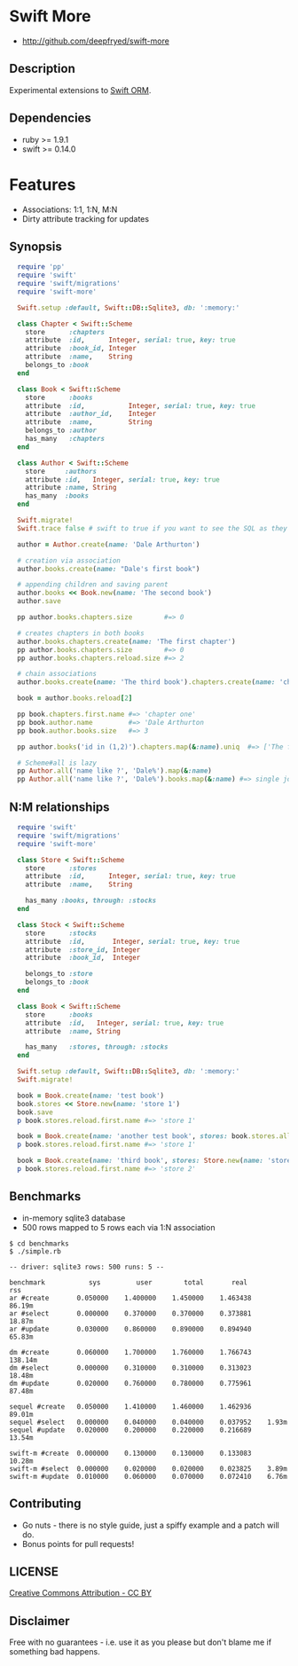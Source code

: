 Swift More
==========

* http://github.com/deepfryed/swift-more

## Description

Experimental extensions to [Swift ORM](https://github.com/shanna/swift).

## Dependencies

* ruby   >= 1.9.1
* swift  >= 0.14.0

# Features

* Associations: 1:1, 1:N, M:N
* Dirty attribute tracking for updates

## Synopsis

```ruby
  require 'pp'
  require 'swift'
  require 'swift/migrations'
  require 'swift-more'

  Swift.setup :default, Swift::DB::Sqlite3, db: ':memory:'

  class Chapter < Swift::Scheme
    store      :chapters
    attribute  :id,      Integer, serial: true, key: true
    attribute  :book_id, Integer
    attribute  :name,    String
    belongs_to :book
  end

  class Book < Swift::Scheme
    store      :books
    attribute  :id,           Integer, serial: true, key: true
    attribute  :author_id,    Integer
    attribute  :name,         String
    belongs_to :author
    has_many   :chapters
  end

  class Author < Swift::Scheme
    store     :authors
    attribute :id,   Integer, serial: true, key: true
    attribute :name, String
    has_many  :books
  end

  Swift.migrate!
  Swift.trace false # swift to true if you want to see the SQL as they get executed.

  author = Author.create(name: 'Dale Arthurton')

  # creation via association
  author.books.create(name: "Dale's first book")

  # appending children and saving parent
  author.books << Book.new(name: 'The second book')
  author.save

  pp author.books.chapters.size        #=> 0

  # creates chapters in both books
  author.books.chapters.create(name: 'The first chapter')
  pp author.books.chapters.size        #=> 0
  pp author.books.chapters.reload.size #=> 2

  # chain associations
  author.books.create(name: 'The third book').chapters.create(name: 'chapter one')

  book = author.books.reload[2]

  pp book.chapters.first.name #=> 'chapter one'
  pp book.author.name         #=> 'Dale Arthurton
  pp book.author.books.size   #=> 3

  pp author.books('id in (1,2)').chapters.map(&:name).uniq  #=> ['The first chapter']

  # Scheme#all is lazy
  pp Author.all('name like ?', 'Dale%').map(&:name)
  pp Author.all('name like ?', 'Dale%').books.map(&:name) #=> single join query.
```

## N:M relationships

```ruby
  require 'swift'
  require 'swift/migrations'
  require 'swift-more'

  class Store < Swift::Scheme
    store      :stores
    attribute  :id,      Integer, serial: true, key: true
    attribute  :name,    String

    has_many :books, through: :stocks
  end

  class Stock < Swift::Scheme
    store      :stocks
    attribute  :id,       Integer, serial: true, key: true
    attribute  :store_id, Integer
    attribute  :book_id,  Integer

    belongs_to :store
    belongs_to :book
  end

  class Book < Swift::Scheme
    store      :books
    attribute  :id,   Integer, serial: true, key: true
    attribute  :name, String

    has_many   :stores, through: :stocks
  end

  Swift.setup :default, Swift::DB::Sqlite3, db: ':memory:'
  Swift.migrate!

  book = Book.create(name: 'test book')
  book.stores << Store.new(name: 'store 1')
  book.save
  p book.stores.reload.first.name #=> 'store 1'

  book = Book.create(name: 'another test book', stores: book.stores.all)
  p book.stores.reload.first.name #=> 'store 1'

  book = Book.create(name: 'third book', stores: Store.new(name: 'store 2'))
  p book.stores.reload.first.name #=> 'store 2'
```

## Benchmarks

* in-memory sqlite3 database
* 500 rows mapped to 5 rows each via 1:N association

```
$ cd benchmarks
$ ./simple.rb

-- driver: sqlite3 rows: 500 runs: 5 --

benchmark           sys         user        total       real        rss
ar #create       0.050000    1.400000    1.450000    1.463438    86.19m
ar #select       0.000000    0.370000    0.370000    0.373881    18.87m
ar #update       0.030000    0.860000    0.890000    0.894940    65.83m

dm #create       0.060000    1.700000    1.760000    1.766743    138.14m
dm #select       0.000000    0.310000    0.310000    0.313023    18.48m
dm #update       0.020000    0.760000    0.780000    0.775961    87.48m

sequel #create   0.050000    1.410000    1.460000    1.462936    89.01m
sequel #select   0.000000    0.040000    0.040000    0.037952    1.93m
sequel #update   0.020000    0.200000    0.220000    0.216689    13.54m

swift-m #create  0.000000    0.130000    0.130000    0.133083    10.28m
swift-m #select  0.000000    0.020000    0.020000    0.023825    3.89m
swift-m #update  0.010000    0.060000    0.070000    0.072410    6.76m
```

## Contributing

* Go nuts - there is no style guide, just a spiffy example and a patch will do.
* Bonus points for pull requests!

## LICENSE
[Creative Commons Attribution - CC BY](http://creativecommons.org/licenses/by/3.0)

## Disclaimer
Free with no guarantees - i.e. use it as you please but don't blame me if something bad happens.
